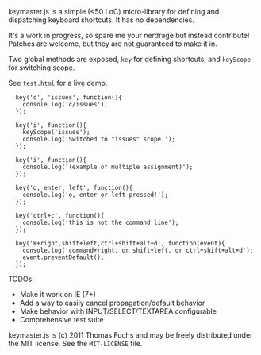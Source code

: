 keymaster.js is a simple (<50 LoC) micro-library for defining and 
dispatching keyboard shortcuts. It has no dependencies.

It's a work in progress, so spare me your nerdrage but instead
contribute! Patches are welcome, but they are not guaranteed to make
it in.

Two global methods are exposed, `key` for defining shortcuts, and
`keyScope` for switching scope.

See `test.html` for a live demo.

```
  key('c', 'issues', function(){
    console.log('c/issues');
  });
    
  key('i', function(){
    keyScope('issues');
    console.log('Switched to "issues" scope.');
  });
  
  key('i', function(){
    console.log('(example of multiple assignment)');
  });
  
  key('o, enter, left', function(){
    console.log('o, enter or left pressed!');
  });

  key('ctrl+c', function(){
    console.log('this is not the command line');
  });

  key('⌘+right,shift+left,ctrl+shift+alt+d', function(event){
    console.log('command+right, or shift+left, or ctrl+shift+alt+d');
    event.preventDefault();
  });
```

TODOs:
 
  * Make it work on IE (7+) 
  * Add a way to easily cancel propagation/default behavior
  * Make behavior with INPUT/SELECT/TEXTAREA configurable
  * Comprehensive test suite

keymaster.js is (c) 2011 Thomas Fuchs and may be freely distributed under the MIT license.
See the `MIT-LICENSE` file.
